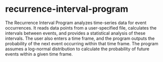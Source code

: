 # recurrence-interval-program

The Recurrence Interval Program analyzes time-series data for event occurrences. It reads data points from a user-specified file, calculates the intervals between events, and provides a statistical analysis of these intervals. The user also enters a time frame, and the program outputs the probability of the next event occurring within that time frame. The program assumes a log-normal distribution to calculate the probability of future events within a given time frame.
